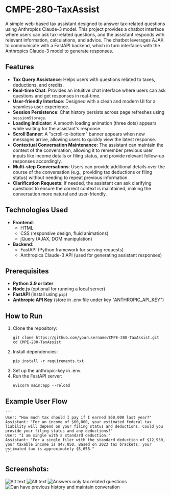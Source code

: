 # CMPE-280-TaxAssist

A simple web-based tax assistant designed to answer tax-related questions using Anthropics Claude-3 model. This project provides a chatbot interface where users can ask tax-related questions, and the assistant responds with relevant information, calculations, and advice. The chatbot leverages AJAX to communicate with a FastAPI backend, which in turn interfaces with the Anthropics Claude-3 model to generate responses.

## Features
- **Tax Query Assistance**: Helps users with questions related to taxes, deductions, and credits.
- **Real-time Chat**: Provides an intuitive chat interface where users can ask questions and get responses in real-time.
- **User-friendly Interface**: Designed with a clean and modern UI for a seamless user experience.
- **Session Persistence**: Chat history persists across page refreshes using `sessionStorage`.
- **Loading Indicator**: A smooth loading animation (three dots) appears while waiting for the assistant's response.
- **Scroll Banner**: A "scroll-to-bottom" banner appears when new messages arrive, allowing users to quickly view the latest response.
- **Contextual Conversation Maintenance**: The assistant can maintain the context of the conversation, allowing it to remember previous user inputs like income details or filing status, and provide relevant follow-up responses accordingly.
- **Multi-step Conversations**: Users can provide additional details over the course of the conversation (e.g., providing tax deductions or filing status) without needing to repeat previous information.
- **Clarification Requests**: If needed, the assistant can ask clarifying questions to ensure the correct context is maintained, making the conversation more natural and user-friendly.


## Technologies Used
- **Frontend**: 
  - HTML
  - CSS (responsive design, fluid animations)
  - jQuery (AJAX, DOM manipulation)
- **Backend**: 
  - FastAPI (Python framework for serving requests)
  - Anthropics Claude-3 API (used for generating assistant responses)

## Prerequisites

- **Python 3.9 or later**
- **Node.js** (optional for running a local server)
- **FastAPI** (install using `pip`)
- **Anthropic API Key** (store in .env file under key "ANTHROPIC_API_KEY")

## How to Run

1. Clone the repository:
   ```
   git clone https://github.com/yourusername/CMPE-280-TaxAssist.git
   cd CMPE-280-TaxAssist
2. Install dependencies:
    ```
    pip install -r requirements.txt
3. Set up the anthropic-key in .env:
4. Run the FastAPI server:
    ```
    uvicorn main:app --reload
## Example User Flow
    ```
    User: "How much tax should I pay if I earned $60,000 last year?"
    Assistant: "For an income of $60,000, your estimated federal tax liability will depend on your filing status and deductions. Could you provide your filing status and any deductions?"
    User: "I am single with a standard deduction."
    Assistant: "For a single filer with the standard deduction of $12,950, your taxable income is $47,050. Based on 2023 tax brackets, your estimated tax is approximately $5,658."
    ```

## Screenshots:

![Alt text](screenshots/image.png)
![Alt text](screenshots/image-1.png)
![Answers only tax related questions](screenshots/image-2.png)
![Can have previous history and maintain converation](screenshots/history_image.png)
